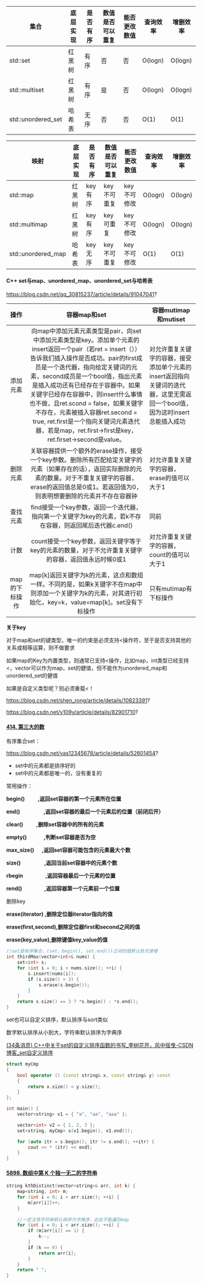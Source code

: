 | 集合               | 底层实现 | 是否有序 | 数值是否可以重复 | 能否更改数值 | 查询效率 | 增删效率 |
| ------------------ | -------- | -------- | ---------------- | ------------ | -------- | -------- |
| std::set           | 红黑树   | 有序     | 否               | 否           | O(logn)  | O(logn)  |
| std::multiset      | 红黑树   | 有序     | 是               | 否           | O(logn)  | O(logn)  |
| std::unordered_set | 哈希表   | 无序     | 否               | 否           | O(1)     | O(1)     |

| 映射               | 底层实现 | 是否有序 | 数值是否可以重复 | 能否更改数值 | 查询效率 | 增删效率 |
| ------------------ | -------- | -------- | ---------------- | ------------ | -------- | -------- |
| std::map           | 红黑树   | key有序  | key不可重复      | key不可修改  | O(logn)  | O(logn)  |
| std::multimap      | 红黑树   | key有序  | key可重复        | key不可修改  | O(logn)  | O(logn)  |
| std::unordered_map | 哈希表   | key无序  | key不可重复      | key不可修改  | O(1)     | O(1)     |

#### C++ set与map、unordered_map、unordered_set与哈希表

https://blog.csdn.net/qq_30815237/article/details/91047041?



|     操作      |                         容器map和set                         | 容器mutimap和mutiset                                         |
| :-----------: | :----------------------------------------------------------: | ------------------------------------------------------------ |
|   添加元素    | 向map中添加元素元素类型是pair，向set中添加元素类型是key。添加单个元素的insert返回一个pair（若ret = insert（））告诉我们插入操作是否成功。pair的first成员是一个迭代器，指向给定关键词的元素，second成员是一个bool值，指出元素是插入成功还有已经存在于容器中。如果关键字已经存在容器中，则insert什么事情也不做，且ret.scond = false，如果关键字不存在，元素被插入容器ret.second = true, ret.first是一个指向关键词元素迭代器，若是map，ret.first->first是key，ret.firset->second是value。 | 对允许重复关键字的容器，接受添加单个元素的insert返回指向关键词的迭代器，这里无需返回一个bool值，因为这时insert总能插入成功 |
|   删除元素    | 关联容器提供一个额外的erase操作，接受一个key参数。删除所有匹配给定关键字的元素（如果存在的话），返回实际删除的元素的数量。对于不重复关键字的容器，erase的返回值总是0或1。若返回值为0，则表明想要删除的元素并不存在容器钟 | 对允许重复关键字的容器，erase的值可以大于1                   |
|   查找元素    | find接受一个key参数，返回一个迭代器，指向第一个关键字为key的元素，若k不存在容器，则返回尾后迭代器c.end() | 同前                                                         |
|     计数      | count接受一个key参数，返回关键字等于key的元素的数量，对于不允许重复关键字的容器，返回值永远时候0或1 | 对允许重复关键字的容器，count的值可以大于1                   |
| map的下标操作 | map[k]返回关键字为k的元素，这点和数组一样。不同的是，如果k关键字不在map中则添加一个关键字为k的元素，对其进行初始化，key=k，value=map[k]。set没有下标操作 | 只有mutimap有下标操作                                        |



**关于key**

对于map和set的键类型，唯一的约束是必须支持<操作符，至于是否支持其他的关系或相等运算，则不做要求

如果map的Key为内置类型，则通常已支持<操作，比如map<int>，int类型已经支持<，vector<T>可以作为map，set的健值，但不能作为unordered_map和unordered_set的健值

如果是自定义类型呢？则必须重载<！

https://blog.csdn.net/shen_rong/article/details/10823391?

https://blog.csdn.net/y109y/article/details/82901710?





#### [414. 第三大的数](https://leetcode-cn.com/problems/third-maximum-number/)

有序集合set：

https://blog.csdn.net/yas12345678/article/details/52601454?

- set中的元素都是排序好的
- set中的元素都是唯一的，没有重复的



常用操作：

**begin()   　　 ,返回set容器的第一个元素所在位置**

**end() 　　　　 ,返回set容器的最后一个元素后的位置（前闭后开）**

**clear()  　　   ,删除set容器中的所有的元素**

**empty() 　　　,判断set容器是否为空**

**max_size() 　 ,返回set容器可能包含的元素最大个数**

**size() 　　　　 ,返回当前set容器中的元素个数**

**rbegin　　　　 ,返回容器最后一个元素的位置**

**rend()　　　　 ,返回容器第一个元素前一个位置**



删除key

**erase(iterator) ,删除定位器iterator指向的值**

**erase(first,second),删除定位器first和second之间的值**

**erase(key_value),删除键值key_value的值**

```c++
//set是有序集合，(set，begin(), set.end())之间的值默认依次递增
int thirdMax(vector<int>& nums) {
	set<int> s;
	for (int i = 0; i < nums.size(); ++i) {
		s.insert(nums[i]);
		if (s.size() > 3) {
			s.erase(s.begin());
		}
	}
	return s.size() == 3 ? *s.begin() : *s.end();
}
```



set也可以自定义排序，默认排序与sort类似

数字默认排序从小到大，字符串默认排序为字典序

[(34条消息) C++中关于set的自定义排序函数的书写_李树花开，风中摇曳-CSDN博客_set自定义排序](https://blog.csdn.net/lishuhuakai/article/details/51404214)



```c++
struct myCmp
{
    bool operator () (const string& x, const string& y) const
    {
		return x.size() < y.size();
    }
};

int main() {
	vector<string> v1 = { "a", "aa", "aaa" };

	vector<int> v2 = { 1, 2, 3 };
	set<string, myCmp> s(v1.begin(), v1.end());

	for (auto itr = s.begin(); itr != s.end(); ++itr) {
		cout << * (itr) << endl;
	}
}
```



#### [5898. 数组中第 K 个独一无二的字符串](https://leetcode-cn.com/problems/kth-distinct-string-in-an-array/)

```c++
string kthDistinct(vector<string>& arr, int k) {
	map<string, int> m;
	for (int i = 0; i < arr.size(); ++i) {
		m[arr[i]]++;
	}
    
    //一定注意字符串默认排序为字典序，此处不能遍历map
	for (int i = 0; i < arr.size(); ++i) {
		if (m[arr[i]] == 1) {
			k--;
		}
		if (k == 0) {
			return arr[i];
		}
	}
	return " ";
}
```

